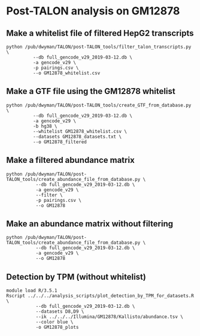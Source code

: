 # Post-TALON analysis on GM12878

## Make a whitelist file of filtered HepG2 transcripts
```
python /pub/dwyman/TALON/post-TALON_tools/filter_talon_transcripts.py \
          --db full_gencode_v29_2019-03-12.db \
          -a gencode_v29 \
          -p pairings.csv \
          --o GM12878_whitelist.csv
```

## Make a GTF file using the GM12878 whitelist
```
python /pub/dwyman/TALON/post-TALON_tools/create_GTF_from_database.py \
          --db full_gencode_v29_2019-03-12.db \
          -a gencode_v29 \
          -b hg38 \
          --whitelist GM12878_whitelist.csv \
          --datasets GM12878_datasets.txt \
          --o GM12878_filtered
```

## Make a filtered abundance matrix
```
python /pub/dwyman/TALON/post-TALON_tools/create_abundance_file_from_database.py \
           --db full_gencode_v29_2019-03-12.db \
           -a gencode_v29 \
           --filter \
           -p pairings.csv \
           --o GM12878
```

## Make an abundance matrix without filtering
```
python /pub/dwyman/TALON/post-TALON_tools/create_abundance_file_from_database.py \
           --db full_gencode_v29_2019-03-12.db \
           -a gencode_v29 \
           --o GM12878
```

## Detection by TPM (without whitelist)
```
module load R/3.5.1
Rscript ../../../analysis_scripts/plot_detection_by_TPM_for_datasets.R \
           --db full_gencode_v29_2019-03-12.db \
           --datasets D8,D9 \
           --ik ../../../Illumina/GM12878/Kallisto/abundance.tsv \
           --color blue \
           -o GM12878_plots
```
